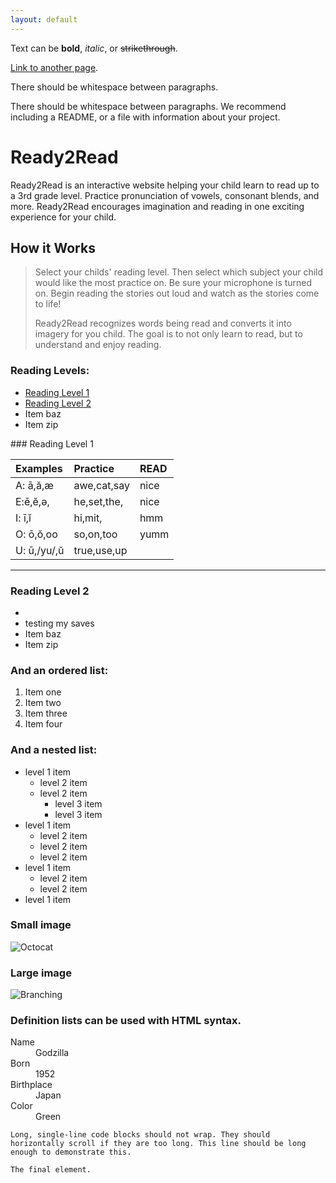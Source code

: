 ```yaml
---
layout: default
---
```


Text can be **bold**, _italic_, or ~~strikethrough~~.

[Link to another page](./another-page.html).

There should be whitespace between paragraphs.

There should be whitespace between paragraphs. We recommend including a README, or a file with information about your project.

# Ready2Read

Ready2Read is an interactive website helping your child learn to read up to a 3rd grade level. Practice pronunciation of vowels, consonant blends, and more. Ready2Read encourages imagination and reading in one exciting experience for your child.

## How it Works

> Select your childs' reading level. Then select which subject your child would like the most practice on. Be sure your microphone is turned on. Begin reading the stories out loud and watch as the stories come to life!
>
> Ready2Read recognizes words being read and converts it into imagery for you child. The goal is to not only learn to read, but to understand and enjoy reading. 

### Reading Levels:

* <a href="#div_id">Reading Level 1</a>
*   <a href="#div_id">Reading Level 2</a>
*   Item baz
*   Item zip


<div id="div_id"></div>
### Reading Level 1

| Examples       | Practice          | READ |
|:-------------|:------------------|:------|
|   A: ā,ă,ӕ        |awe,cat,say | nice  |
| E:ē,ĕ,ǝ, | he,set,the,  | nice  |
| I: ī,ĭ           | hi,mit,     | hmm   |
| O: ō,ŏ,oo           | so,on,too | yumm  |
|U:  ū,/yu/,ŭ              |true,use,up       |        |



* * *


### Reading Level 2

* 
*   testing my saves
*   Item baz
*   Item zip

### And an ordered list:

1.  Item one
1.  Item two
1.  Item three
1.  Item four

### And a nested list:

- level 1 item
  - level 2 item
  - level 2 item
    - level 3 item
    - level 3 item
- level 1 item
  - level 2 item
  - level 2 item
  - level 2 item
- level 1 item
  - level 2 item
  - level 2 item
- level 1 item

### Small image

![Octocat](https://github.githubassets.com/images/icons/emoji/octocat.png)

### Large image

![Branching](https://guides.github.com/activities/hello-world/branching.png)


### Definition lists can be used with HTML syntax.

<dl>
<dt>Name</dt>
<dd>Godzilla</dd>
<dt>Born</dt>
<dd>1952</dd>
<dt>Birthplace</dt>
<dd>Japan</dd>
<dt>Color</dt>
<dd>Green</dd>
</dl>

```
Long, single-line code blocks should not wrap. They should horizontally scroll if they are too long. This line should be long enough to demonstrate this.
```

```
The final element.
```
